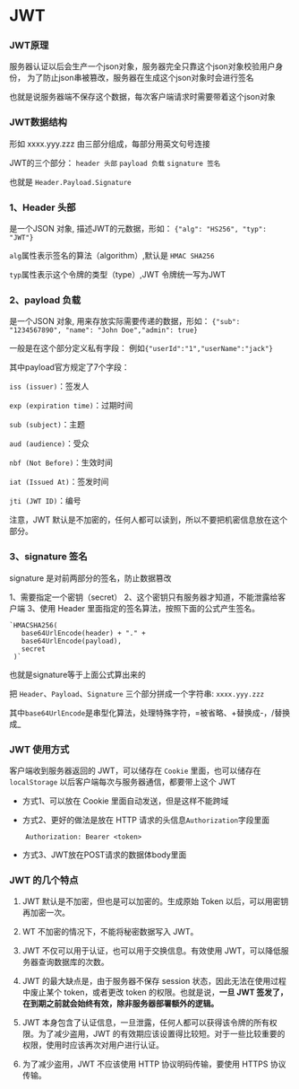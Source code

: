 # JWT

### JWT原理
服务器认证以后会生产一个json对象，服务器完全只靠这个json对象校验用户身份，
为了防止json串被篡改，服务器在生成这个json对象时会进行签名

也就是说服务器端不保存这个数据，每次客户端请求时需要带着这个json对象

### JWT数据结构
形如 xxxx.yyy.zzz 由三部分组成，每部分用英文句号连接

JWT的三个部分：
`header 头部`
`payload 负载`
`signature 签名`


也就是 `Header.Payload.Signature`

### 1、Header 头部
是一个JSON 对象, 描述JWT的元数据，形如：
`{"alg": "HS256", "typ": "JWT"}`

`alg`属性表示签名的算法（algorithm）,默认是 `HMAC SHA256`

`typ`属性表示这个令牌的类型（type）,JWT 令牌统一写为JWT

### 2、payload 负载
是一个JSON 对象, 用来存放实际需要传递的数据，形如：
`{"sub": "1234567890", "name": "John Doe","admin": true}`

一般是在这个部分定义私有字段：
例如`{"userId":"1","userName":"jack"}`

其中payload官方规定了7个字段：

`iss (issuer)`：签发人

`exp (expiration time)`：过期时间

`sub (subject)`：主题

`aud (audience)`：受众

`nbf (Not Before)`：生效时间

`iat (Issued At)`：签发时间

`jti (JWT ID)`：编号

注意，JWT 默认是不加密的，任何人都可以读到，所以不要把机密信息放在这个部分。

### 3、signature 签名
signature 是对前两部分的签名，防止数据篡改

1、需要指定一个密钥（secret）
2、这个密钥只有服务器才知道，不能泄露给客户端
3、使用 Header 里面指定的签名算法，按照下面的公式产生签名。
    
    `HMACSHA256(
       base64UrlEncode(header) + "." +
       base64UrlEncode(payload),
       secret
     )`

也就是signature等于上面公式算出来的

把 `Header`、`Payload`、`Signature` 三个部分拼成一个字符串: `xxxx.yyy.zzz`

其中`base64UrlEncode`是串型化算法，处理特殊字符，=被省略、+替换成-，/替换成_

### JWT 使用方式
客户端收到服务器返回的 JWT，可以储存在 `Cookie` 里面，也可以储存在 `localStorage`
以后客户端每次与服务器通信，都要带上这个 JWT

- 方式1、可以放在 Cookie 里面自动发送，但是这样不能跨域

- 方式2、更好的做法是放在 HTTP 请求的头信息`Authorization`字段里面
```JWT
    Authorization: Bearer <token>
```
- 方式3、JWT放在POST请求的数据体body里面

### JWT 的几个特点
1. JWT 默认是不加密，但也是可以加密的。生成原始 Token 以后，可以用密钥再加密一次。

2. WT 不加密的情况下，不能将秘密数据写入 JWT。

3. JWT 不仅可以用于认证，也可以用于交换信息。有效使用 JWT，可以降低服务器查询数据库的次数。

4. JWT 的最大缺点是，由于服务器不保存 session 状态，因此无法在使用过程中废止某个 token，或者更改 token 的权限。也就是说，**一旦 JWT 签发了，在到期之前就会始终有效，除非服务器部署额外的逻辑。**

5. JWT 本身包含了认证信息，一旦泄露，任何人都可以获得该令牌的所有权限。为了减少盗用，JWT 的有效期应该设置得比较短。对于一些比较重要的权限，使用时应该再次对用户进行认证。

6. 为了减少盗用，JWT 不应该使用 HTTP 协议明码传输，要使用 HTTPS 协议传输。